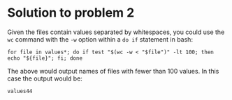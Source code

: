 # Solution to problem 2

Given the files contain values separated by whitespaces, you could use the `wc` command with the `-w` option within a `do if` statement in bash:

	for file in values*; do if test "$(wc -w < "$file")" -lt 100; then echo "${file}"; fi; done

The above would output names of files with fewer than 100 values. In this case the output would be:

	values44
